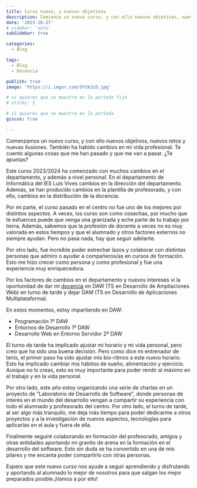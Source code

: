 ```yaml
---
title: Curso nuevo, y nuevos objetivos
description: Comienza un nuevo curso, y con ello nuevos objetivos, nuevos retos y nuevas ilusiones. ¿Te apuntas?
date: '2023-10-27'
# sidebar: 'auto'
subSidebar: true

categories:
  - Blog

tags:
  - Blog
  - Docencia

publish: true
image: 'https://i.imgur.com/OYSk3iD.jpg'

# si quieres que se muestre en la portada fija
# sticky: 1

# si quieres que se muestre en la portada
giscus: true 

---
```

Comenzamos un nuevo curso, y con ello nuevos objetivos, nuevos retos y nuevas ilusiones. También ha habido cambios en mi vida profesional. Te cuento algunas cosas que me han pasado y que me van a pasar. ¿Te apuntas?

<!-- more -->
Este curso 2023/2024 ha comenzado con muchos cambios en el departamento, y además a nivel personal. En el departamento de Informática del IES Luis Vives cambios en la dirección del departamento. Además, se han producido cambios en la plantilla de profesorado, y con ello, cambios en la distribución de la docencia.

Por mi parte, el curso pasado en el centro no fue uno de los mejores por distintos aspectos. A veces, los curso son como cosechas, por mucho que te esfuerces puede que venga una granizada y eche parte de tu trabajo por tierra. Además, sabemos que la profesión de docente a veces no es muy valorada en estos tiempos y que el alumnado y otros factores externos no siempre ayudan. Pero no pasa nada, hay que seguir adelante.

Por otro lado, fue increíble poder estrechar lazos y colaborar con distintas personas que admiro o ayudar a compañeros/as en cursos de formación. Esto me hizo crecer como persona y como profesional y fue una experiencia muy enriquecedora.

Por los factores de cambios en el departamento y nuevos intereses vi la oportunidad de dar mi [docencia](../../docs/docencia/index.md) en DAW (TS en Desarrollo de Ampliaciones Web) en turno de tarde y dejar DAM (TS en Desarrollo de Aplicaciones Multiplataforma). 

En estos momentos, estoy impartiendo en DAW:
- Programación 1º DAW
- Entornos de Desarrollo 1º DAW
- Desarrollo Web en Entorno Servidor 2º DAW

El turno de tarde ha implicado ajustar mi horario y mi vida personal, pero creo que ha sido una buena decisión. Pero como dice mi entrenador de tenis, el primer paso ha sido ajustar mis bio-ritmos a este nuevo horario. Esto ha implicado cambiar mis hábitos de sueño, alimentación y ejercicio. Aunque no lo creas, esto es muy importante para poder rendir al máximo en el trabajo y en la vida personal.

Por otro lado, este año estoy organizando una serie de charlas en un proyecto de "Laboratorio de Desarrollo de Software", donde personas de interés en el mundo del desarrollo vengan a compartir su experiencia con todo el alumnado y profesorado del centro. Por otro lado, el turno de tarde, al ser algo más tranquilo, me deja más tiempo para poder dedicarme a otros proyectos y a la investigación de nuevos aspectos, tecnologías para aplicarlas en el aula y fuera de ella.

Finalmente seguiré colaborando en formación del profesorado, amigos y otras entidades aportando mi granito de arena en la formación en el desarrollo del software. Esto sin duda se ha convertido en una de mis pilares y me encanta poder compartirlo con otras personas.

Espero que este nuevo curso nos ayude a seguir aprendiendo y disfrutando y aportando al alumnado lo mejor de nosotros para que salgan los mejor preparados posible.¡Vamos a por ello!